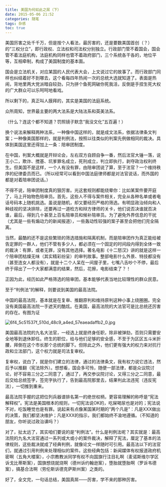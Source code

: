 ```yaml
---
title: 美国为何如此之屌（下）
date: 2015-05-06 21:52
categories: 随笔
tags: 杂感
toc: true
---
```

美国厉害之处千千万，但是按个人看法，最厉害的，还是要数美国首创（？）的“三权分立”，即行政权、立法权和司法权分别独立。行政部门管不着国会，国会管不着法庭机构，法庭机构同样也管不着政府部门，三个系统各干各的，地位平等，互相牵制，构成了美国制度的基本面。

国会是立法机关，对应某国的人民代表大会，上文说过它的故事了。而行政部门同样也纠结着好不到哪去，这个看每四年热闹一次的总统大选就知道了。表面是热闹，背地里两大党派暗自较劲，只为拼个鱼死网破你死我活，反倒是手捏生死大权的广大群众可以乐呵呵地看戏。

所以剩下的，真正叫人膜拜的，其实是美国的法庭系统。

众所周知，世界最主要的两大法系是大陆法系和英美法系。

（什么？连这个都不知道？罚照镜子默念“我没文化”五百遍！）

换个说法来解释两种法系，一种像中国这样的，就是成文法系，依据法律条文判案；一种像美国那样的，就是判例法，按照以往类似的判案先例做相同的裁决。具体到美国这里还得加上一条：陪审团制度。

在中国，判案大概就是开辩论会，左右双方自顾自争一番，然后法官大锤一落，说王小二，欺诈、搅基、坑爹罪名成立，死刑成立，判立即执行，剥夺政治权利终生。但美国不是这样，一个人有没有罪，由陪审团说了算，至于法官？一个维持秩序的纪律委员而已。（所以经常可以看到中国法庭律师都是对法官说话，而外国的都是对着陪审团说话。）

不得不说，陪审团制度真的狠厉害。光这套规则都能绕晕你：比如某案件要开庭了，马上开始物色陪审员。首先，这些人不得与案件相关，完全从各种名单或者电话号码本上随机挑选。虽说是随机，却又要经历严格的筛选。有明显政治倾向和人种歧视的坚决排除，还要再过一道检方和辩方律师的关卡，他们说否决谁就否决谁，最后，得到几十甚至上百名陪审员和候补陪审员。为了避免外界信息的干扰（尤其是一些有煽动力的新闻报道），一些轰动性较强的案子甚至会把他们完全隔离。

当然，最酷的还不是这些繁琐的筛选措施和隔离机制，而是陪审团作为真正能给被告定罪的一群人，他们不管有多少人，都必须在一个固定的时间段内得到全体一致的裁决：有罪，或者无罪，没有其他选择。著名电影《十二怒汉》讲的就是这样一个陪审团枯燥无味（其实精彩纷呈）的审判故事。整部电影什么外景、特技都没有（甚至连女人都没有），就是十二个人呆在一间屋子里，七嘴八舌吵个不停，最后终于得出了一个大家都满意的结果，然后，花擦，电影结束了？！

正因为此，经历如此严格筛选的陪审团，基本能够代表当地比较理性的群众民意。

至于“判例法”的解释，则要说到美国的最高法院。

中国的最高法院，基本就是在复审、推翻原判和维持原判这种小事上绕圈圈。完全没有美国最高法院一手遮天的酷炫。在美国，最高法院的大法官可是比总统还厉害的存在。有图为证

![6f4_5c51537f_510d_48c9_a4ed_57eaeadaffb2_0.jpg](http://upload-images.jianshu.io/upload_images/29336-5d79ffacd2c068a4.jpg)

美国最高法院的九名大法官，一经选上就是终身任职，除非被弹劾，否则只需要安全地等到退休卸任。终生的职位，给与他们足够的安全感，不至于为区区五斗米折腰，拜倒在这个市长那个总统的脚下。但除此之外，他们更有强大的权力来对抗行政和立法部门，这个权力就是司法复审权。

复审权，说白了，就是你们建立的法律，通过的法律条文，我有权力说它违法，然后予以推翻（宪法除外）。想想看，国会多可怜，随便一部法律，都是众议院讨论，好不容易三分之二同意了，通过了，再交参议院讨论，又得三分之二同意，最后交给总统签字，签完字执行了，告到最高院那里去，结果判此法违宪（违反宪法），一切推到重来。

最高法院手握的这把位列兵器谱排名第一的绝世权柄，更容易理解的称呼是“宪法解释权”。宪法是美国根本的规则，一切宪法说OK的，吃屎喝尿也是对的；宪法说不对，吃饭睡觉也是有罪。说起来有点像某国某时期的“两个凡是”：凡是XXX做出的决策，我们都坚决维护；凡是XXX的指示，我们都始终不渝地遵循。（不知道的朋友，你听说过政治课吗？）

对了，扯太远了，其实咱们要说的是“判例法”。什么是判例法呢？其实就是：最高法院的九名大法官通过一系列或大或小的案件裁决，解释了宪法，厘定了基本的法律规则，这些裁决就成了经典判例，就像论文一样随时可引用。最高法以下的法官们，就通过引用判例来处理相似的案件。这些经典包括：新闻媒体有权报道政府机密啊（五角大楼案），小宗教教派同学有权不向国旗行注目礼啊（麦诺斯维尔学区诉戈比蒂斯案），国旗想烧就烧啊（德州诉约翰逊案），堕胎就堕胎啊（罗诉韦德案），搞基合法啊（劳伦斯诉德克萨斯州案）之类的。

好了，全文完，一句话总结，美国真屌——厉害，学不来的那种厉害。




